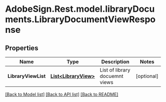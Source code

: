 # AdobeSign.Rest.model.libraryDocuments.LibraryDocumentViewResponse
## Properties

Name | Type | Description | Notes
------------ | ------------- | ------------- | -------------
**LibraryViewList** | [**List&lt;LibraryView&gt;**](LibraryView.md) | List of library docuemnt views | [optional] 

[[Back to Model list]](../README.md#documentation-for-models) [[Back to API list]](../README.md#documentation-for-api-endpoints) [[Back to README]](../README.md)

